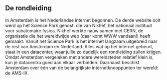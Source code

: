 ## De rondleiding

In Amsterdam is het Nederlandse internet begonnen. De derde website ooit werd op het Science Park gehost: die van Nikhef, het nationaal instituut voor subatomaire fysica. Nikhef werkte nauw samen met CERN, de organisatie die het wereldwijde web (daar komt WWW vandaan!) heeft gemaakt. Vanuit het Science Park is het internet langzaam uitgebreid naar de rest van Amsterdam en Nederland. Alles wat op het internet gebeurt, staat in een datacenter, waar jullie zo dadelijk een rondleiding zullen krijgen. Omdat Amsterdam vergeleken met andere wereldsteden relatief klein is, kun je datacentra goed aan elkaar verbinden. Daarnaast beschikt Amsterdam over één van de belangrijkste internetknooppunten ter wereld: de AMS-IX.
